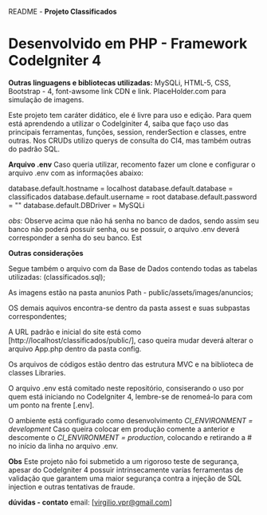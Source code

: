 README - **Projeto Classificados**
# Desenvolvido em PHP - Framework CodeIgniter 4 
**Outras linguagens e bibliotecas utilizadas:**
MySQLi, HTML-5, CSS, Bootstrap - 4, font-awsome link CDN e link.
PlaceHolder.com para simulação de imagens.

Este projeto tem caráter didático, ele é livre para uso e edição.
Para quem está aprendendo a utilizar o CodeIginiter 4, saiba que faço uso das
principais ferramentas, funções, session, renderSection e classes, entre outras.
Nos CRUDs utilizo querys de consulta do CI4, mas também outras do padrão SQL.

**Arquivo .env**
Caso queria utilizar, recomento fazer um clone e configurar o arquivo .env com as
informações abaixo:

database.default.hostname = localhost
database.default.database = classificados
database.default.username = root
database.default.password = ""
database.default.DBDriver = MySQLi

*obs:* Observe acima que não há senha no banco de dados, sendo assim seu banco não poderá
possuir senha, ou se possuir, o arquivo .env deverá corresponder a senha do seu banco.
Est

**Outras considerações**

Segue também o arquivo com da Base de Dados contendo todas as  tabelas utilizadas:
(classificados.sql);

As imagens estão na pasta anunios Path - public/assets/images/anuncios;

OS demais aquivos encontra-se dentro da pasta assest e suas subpastas correspondentes;

A URL padrão e inicial do site está como [http://localhost/classificados/public/],
caso queira mudar deverá alterar o arquivo App.php dentro da pasta config.

Os arquivos de códigos estão dentro das estrutura MVC e na biblioteca de classes
Libraries.

O arquivo .env está comitado neste repositório, consiserando o uso por quem está
iniciando no CodeIgniter 4, lembre-se de renomeá-lo para com um ponto na frente
[.env].

O ambiente está configurado como desenvolvimento *CI_ENVIRONMENT = development*
Caso queira colocar em produção comente a anterior e descomente o
*CI_ENVIRONMENT = production*, colocando e retirando a # no início da linha no
arquivo .env.

**Obs**
Este projeto não foi submetido a um rigoroso teste de segurança, apesar do CodeIgniter 4
possuir intrinsecamente varías ferramentas de validação que garantem uma maior segurança
contra a injeção de SQL injection e outras tentativas de fraude.

**dúvidas - contato**
email: [virgilio.vpr@gmail.com]